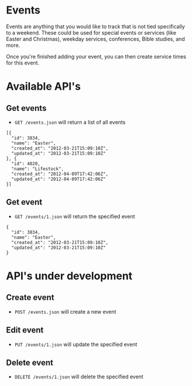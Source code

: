 # Events

Events are anything that you would like to track that is not tied specifically to a weekend. These could be used for special events or services (like Easter and Christmas), weekday services, conferences, Bible studies, and more.

Once you're finished adding your event, you can then create service times for this event.

# Available API's

## Get events

* `GET /events.json` will return a list of all events

```
[{
  "id": 3834,
  "name": "Easter",
  "created_at": "2012-03-21T15:09:10Z",
  "updated_at": "2012-03-21T15:09:10Z"
}, {
  "id": 4020,
  "name": "Lifestock",
  "created_at": "2012-04-09T17:42:06Z",
  "updated_at": "2012-04-09T17:42:06Z"
}]
```


## Get event

* `GET /events/1.json` will return the specified event

```
{
  "id": 3834,
  "name": "Easter",
  "created_at": "2012-03-21T15:09:10Z",
  "updated_at": "2012-03-21T15:09:10Z"
}
```

# API's under development

## Create event

* `POST /events.json` will create a new event

## Edit event

* `PUT /events/1.json` will update the specified event

## Delete event

* `DELETE /events/1.json` will delete the specified event